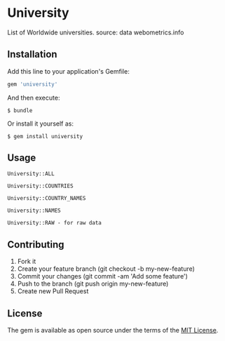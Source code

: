 # University

List of Worldwide universities.
source: data webometrics.info

## Installation

Add this line to your application's Gemfile:

```ruby
gem 'university'
```

And then execute:

    $ bundle

Or install it yourself as:

    $ gem install university

## Usage

    University::ALL

    University::COUNTRIES

    University::COUNTRY_NAMES

    University::NAMES

    University::RAW - for raw data

## Contributing

1. Fork it
2. Create your feature branch (git checkout -b my-new-feature)
3. Commit your changes (git commit -am 'Add some feature')
4. Push to the branch (git push origin my-new-feature)
5. Create new Pull Request

## License

The gem is available as open source under the terms of the [MIT License](http://opensource.org/licenses/MIT).

